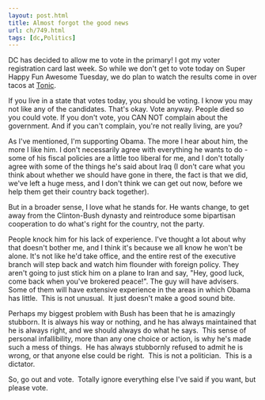 ```yaml
---
layout: post.html
title: Almost forgot the good news
url: ch/749.html
tags: [dc,Politics]
---
```

DC has decided to allow me to vote in the primary! I got my voter registration card last week. So while we don't get to vote today on Super Happy Fun Awesome Tuesday, we do plan to watch the results come in over tacos at [Tonic](http://www.tonicrestaurant.com/mp/news).

If you live in a state that votes today, you should be voting. I know you may not like any of the candidates. That's okay. Vote anyway. People died so you could vote. If you don't vote, you CAN NOT complain about the government. And if you can't complain, you're not really living, are you?

As I've mentioned, I'm supporting Obama. The more I hear about him, the more I like him. I don't necessarily agree with everything he wants to do - some of his fiscal policies are a little too liberal for me, and I don't totally agree with some of the things he's said about Iraq (I don't care what you think about whether we should have gone in there, the fact is that we did, we've left a huge mess, and I don't think we can get out now, before we help them get their country back together).

But in a broader sense, I love what he stands for. He wants change, to get away from the Clinton-Bush dynasty and reintroduce some bipartisan cooperation to do what's right for the country, not the party.

People knock him for his lack of experience. I've thought a lot about why that doesn't bother me, and I think it's because we all know he won't be alone. It's not like he'd take office, and the entire rest of the executive branch will step back and watch him flounder with foreign policy. They aren't going to just stick him on a plane to Iran and say, "Hey, good luck, come back when you've brokered peace!". The guy will have advisers.  Some of them will have extensive experience in the areas in which Obama has little.  This is not unusual.  It just doesn't make a good sound bite.

Perhaps my biggest problem with Bush has been that he is amazingly stubborn. It is always his way or nothing, and he has always maintained that he is always right, and we should always do what he says.  This sense of personal infallibility, more than any one choice or action, is why he's made such a mess of things.  He has always stubbornly refused to admit he is wrong, or that anyone else could be right.  This is not a politician.  This is a dictator.

So, go out and vote.  Totally ignore everything else I've said if you want, but please vote.
